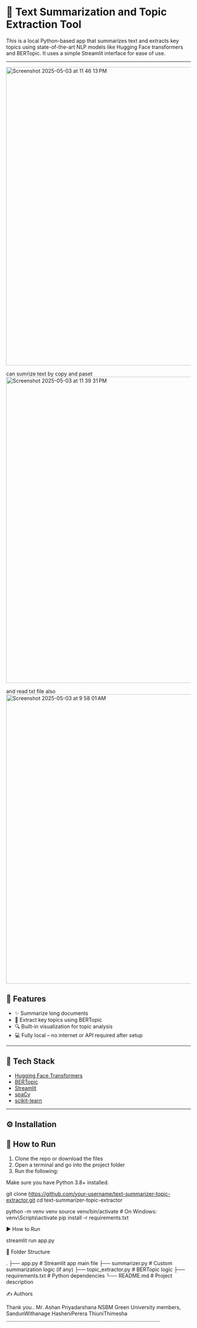 # 🧠 Text Summarization and Topic Extraction Tool

This is a local Python-based app that summarizes text and extracts key topics using state-of-the-art NLP models like Hugging Face transformers and BERTopic. It uses a simple Streamlit interface for ease of use.

---

<img width="813" alt="Screenshot 2025-05-03 at 11 46 13 PM" src="https://github.com/user-attachments/assets/ef7b747b-430b-4f3b-8e6e-19e345033207" />

can sumrize text by copy and paset
<img width="834" alt="Screenshot 2025-05-03 at 11 39 31 PM" src="https://github.com/user-attachments/assets/ed6c75db-aefc-400f-8430-d8a49c88d27c" />

and read txt file also
<img width="788" alt="Screenshot 2025-05-03 at 9 58 01 AM" src="https://github.com/user-attachments/assets/5ed5a976-08e3-46e1-adb4-70a00f43f175" />


## 🚀 Features

- ✨ Summarize long documents
- 🧠 Extract key topics using BERTopic
- 🔍 Built-in visualization for topic analysis
- 💻 Fully local – no internet or API required after setup

---

## 🧩 Tech Stack

- [Hugging Face Transformers](https://huggingface.co/transformers/)
- [BERTopic](https://github.com/MaartenGr/BERTopic)
- [Streamlit](https://streamlit.io/)
- [spaCy](https://spacy.io/)
- [scikit-learn](https://scikit-learn.org/)

---

## ⚙️ Installation

## 🔧 How to Run

1. Clone the repo or download the files  
2. Open a terminal and go into the project folder  
3. Run the following:


Make sure you have Python 3.8+ installed.


git clone https://github.com/your-username/text-summarizer-topic-extractor.git
cd text-summarizer-topic-extractor

python -m venv venv
source venv/bin/activate   # On Windows: venv\Scripts\activate
pip install -r requirements.txt

▶️ How to Run

streamlit run app.py


📂 Folder Structure

.
├── app.py                 # Streamlit app main file
├── summarizer.py          # Custom summarization logic (if any)
├── topic_extractor.py     # BERTopic logic
├── requirements.txt       # Python dependencies
└── README.md              # Project description


✍️ Authors


Thank you..
Mr. Ashan Priyadarshana
NSBM Green University
members,
SandunWithanage
HasheniPerera
ThiuniThimesha
........................................................................................................




